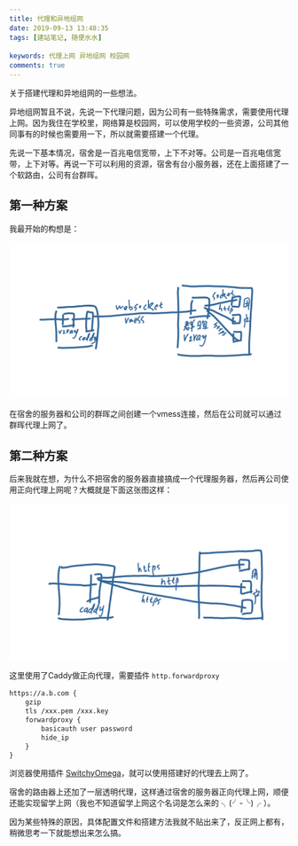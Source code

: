 ```yaml
---
title: 代理和异地组网
date: 2019-09-13 13:48:35
tags: [建站笔记, 随便水水]

keywords: 代理上网 异地组网 校园网
comments: true
---
```


关于搭建代理和异地组网的一些想法。

<!-- more -->

异地组网暂且不说，先说一下代理问题，因为公司有一些特殊需求，需要使用代理上网。因为我住在学校里，网络算是校园网，可以使用学校的一些资源，公司其他同事有的时候也需要用一下，所以就需要搭建一个代理。

先说一下基本情况，宿舍是一百兆电信宽带，上下不对等。公司是一百兆电信宽带，上下对等。再说一下可以利用的资源，宿舍有台小服务器，还在上面搭建了一个软路由，公司有台群晖。

## 第一种方案

我最开始的构想是：

![v2ray通道](/assets/img/2019/20190911141506882_29873.png)


在宿舍的服务器和公司的群晖之间创建一个vmess连接，然后在公司就可以通过群晖代理上网了。

## 第二种方案

后来我就在想，为什么不把宿舍的服务器直接搞成一个代理服务器，然后再公司使用正向代理上网呢？大概就是下面这张图这样：

![https代理](/assets/img/2019/20190911143605977_29640.png)

这里使用了Caddy做正向代理，需要插件 `http.forwardproxy`

```
https://a.b.com {
    gzip
    tls /xxx.pem /xxx.key
    forwardproxy {
        basicauth user password
        hide_ip
    }
}
```

浏览器使用插件 [SwitchyOmega](https://chrome.google.com/webstore/detail/proxy-switchyomega/padekgcemlokbadohgkifijomclgjgif)，就可以使用搭建好的代理去上网了。

宿舍的路由器上还加了一层透明代理，这样通过宿舍的服务器正向代理上网，顺便还能实现留学上网（我也不知道留学上网这个名词是怎么来的 ╮(╯-╰)╭ ）。

因为某些特殊的原因，具体配置文件和搭建方法我就不贴出来了，反正网上都有，稍微思考一下就能想出来怎么搞。